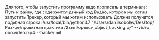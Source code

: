 Для того, чтобы запустить программу надо прописать в терминале:
Путь к файлу, где содержится данный код 
Видео, которое мы хотим запустить 
Трекер, который мы хотим использовать 
Должна получится подобная строка:
/usr/local/bin/python3.7 "/Users/daniilsobolev/Desktop/Разное/проектная практика /2sem/opencv_object_tracking.py" --video ooo.video.mp4 --tracker mil
